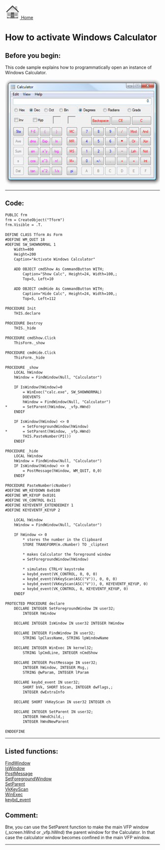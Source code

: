 [<img src="../images/home.png"> Home ](https://github.com/VFPX/Win32API)  

# How to activate Windows Calculator

## Before you begin:
This code sample explains how to programmatically open an instance of Windows Calculator.  

![](../images/wincalculator.png)  
  
***  


## Code:
```foxpro  
PUBLIC frm
frm = CreateObject("Tform")
frm.Visible = .T.

DEFINE CLASS Tform As Form
#DEFINE WM_QUIT 18
#DEFINE SW_SHOWNORMAL 1
	Width=400
	Height=200
	Caption="Activate Windows Calculator"
	
	ADD OBJECT cmdShow As CommandButton WITH;
		Caption="Show Calc", Height=24, Width=100,;
		Top=5, Left=10

	ADD OBJECT cmdHide As CommandButton WITH;
		Caption="Hide Calc", Height=24, Width=100,;
		Top=5, Left=112

PROCEDURE Init
	THIS.declare

PROCEDURE Destroy
	THIS._hide

PROCEDURE cmdShow.Click
	ThisForm._show

PROCEDURE cmdHide.Click
	ThisForm._hide

PROCEDURE _show
	LOCAL hWindow
	hWindow = FindWindow(Null, "Calculator")

	IF IsWindow(hWindow)=0
		= WinExec("calc.exe", SW_SHOWNORMAL)
		DOEVENTS
		hWindow = FindWindow(Null, "Calculator")
*		= SetParent(hWindow, _vfp.HWnd)
	ENDIF

	IF IsWindow(hWindow) <> 0
		= SetForegroundWindow(hWindow)
*		= SetParent(hWindow, _vfp.HWnd)
		THIS.PasteNumber(PI())
	ENDIF

PROCEDURE _hide
	LOCAL hWindow
	hWindow = FindWindow(Null, "Calculator")
	IF IsWindow(hWindow) <> 0
		= PostMessage(hWindow, WM_QUIT, 0,0)
	ENDIF

PROCEDURE PasteNumber(cNumber)
#DEFINE WM_KEYDOWN 0x0100
#DEFINE WM_KEYUP 0x0101
#DEFINE VK_CONTROL 0x11
#DEFINE KEYEVENTF_EXTENDEDKEY 1
#DEFINE KEYEVENTF_KEYUP 2

	LOCAL hWindow
	hWindow = FindWindow(Null, "Calculator")

	IF hWindow <> 0
		* stores the number in the Clipboard
		STORE TRANSFORM(m.cNumber) TO _cliptext
		
		* makes Calculator the foreground window
		= SetForegroundWindow(hWindow)

		* simulates CTRL+V keystroke
		= keybd_event(VK_CONTROL, 0, 0, 0)
		= keybd_event(VkKeyScan(ASC("V")), 0, 0, 0)
		= keybd_event(VkKeyScan(ASC("V")), 0, KEYEVENTF_KEYUP, 0)
		= keybd_event(VK_CONTROL, 0, KEYEVENTF_KEYUP, 0)
	ENDIF

PROTECTED PROCEDURE declare
	DECLARE INTEGER SetForegroundWindow IN user32;
		INTEGER hWindow

	DECLARE INTEGER IsWindow IN user32 INTEGER hWindow

	DECLARE INTEGER FindWindow IN user32;
		STRING lpClassName, STRING lpWindowName

	DECLARE INTEGER WinExec IN kernel32;
		STRING lpCmdLine, INTEGER nCmdShow

	DECLARE INTEGER PostMessage IN user32;
		INTEGER hWindow, INTEGER Msg,;
		STRING @wParam, INTEGER lParam

	DECLARE keybd_event IN user32;
		SHORT bVk, SHORT bScan, INTEGER dwFlags,;
		INTEGER dwExtraInfo

	DECLARE SHORT VkKeyScan IN user32 INTEGER ch

	DECLARE INTEGER SetParent IN user32;
		INTEGER hWndChild,;
		INTEGER hWndNewParent

ENDDEFINE  
```  
***  


## Listed functions:
[FindWindow](../libraries/user32/FindWindow.md)  
[IsWindow](../libraries/user32/IsWindow.md)  
[PostMessage](../libraries/user32/PostMessage.md)  
[SetForegroundWindow](../libraries/user32/SetForegroundWindow.md)  
[SetParent](../libraries/user32/SetParent.md)  
[VkKeyScan](../libraries/user32/VkKeyScan.md)  
[WinExec](../libraries/kernel32/WinExec.md)  
[keybd_event](../libraries/user32/keybd_event.md)  

## Comment:
Btw, you can use the SetParent function to make the main VFP window (_screen.hWnd or _vfp.hWnd) the parent window for the Calculator. In that case the calculator window becomes confined in the main VFP window.  
  
***  

